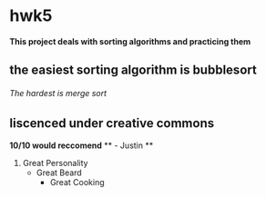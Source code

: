 # hwk5
#### This project deals with sorting algorithms and practicing them
## the easiest sorting algorithm is bubblesort
###### The hardest is merge sort
## liscenced under creative commons
 **10/10 would reccomend**
 ** - Justin **
 1. Great Personality
    - Great Beard
        - Great Cooking